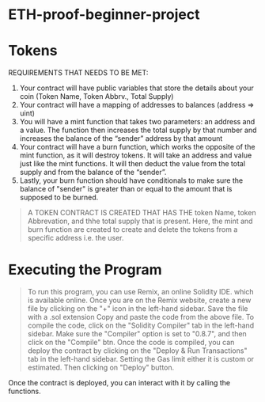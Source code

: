 # ETH-proof-beginner-project

# Tokens
REQUIREMENTS THAT NEEDS TO BE MET: 
1. Your contract will have public variables that store the details about your coin (Token Name, Token Abbrv., Total Supply)
2. Your contract will have a mapping of addresses to balances (address => uint)
3. You will have a mint function that takes two parameters: an address and a value. 
       The function then increases the total supply by that number and increases the balance 
       of the “sender” address by that amount
4. Your contract will have a burn function, which works the opposite of the mint function, as it will destroy tokens. 
       It will take an address and value just like the mint functions. It will then deduct the value from the total supply 
       and from the balance of the “sender”.
5. Lastly, your burn function should have conditionals to make sure the balance of "sender" is greater than or equal 
       to the amount that is supposed to be burned.

> A TOKEN CONTRACT IS CREATED THAT HAS THE token Name, token Abbrevation, and thhe total supply that is present.
> Here, the mint and burn function are created to create and delete the tokens from a specific address i.e. the user.

# Executing the Program
> To run this program, you can use Remix, an online Solidity IDE. which is available online.
> Once you are on the Remix website, create a new file by clicking on the "+" icon in the left-hand sidebar. Save the file with a .sol extension
> Copy and paste the code from the above file.
> To compile the code, click on the "Solidity Compiler" tab in the left-hand sidebar. Make sure the "Compiler" option is set to "0.8.7", and then click on the "Compile" btn.
> Once the code is compiled, you can deploy the contract by clicking on the "Deploy & Run Transactions" tab in the left-hand sidebar.
> Setting the Gas limit either it is custom or estimated.
> Then clicking on "Deploy" button.

Once the contract is deployed, you can interact with it by calling the functions.
